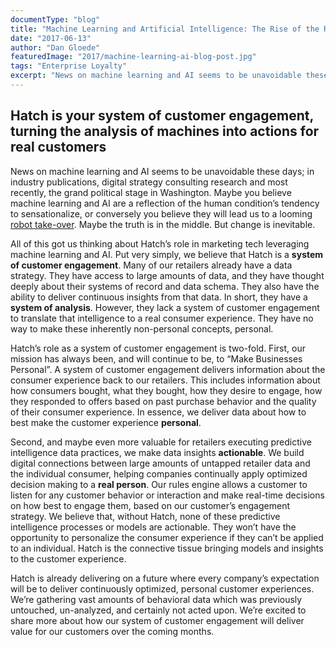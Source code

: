 ```yaml
---
documentType: "blog"
title: "Machine Learning and Artificial Intelligence: The Rise of the Robots or Tools That Will Change Your Customer Engagement"
date: "2017-06-13"
author: "Dan Gloede"
featuredImage: "2017/machine-learning-ai-blog-post.jpg"
tags: "Enterprise Loyalty"
excerpt: "News on machine learning and AI seems to be unavoidable these days; in industry publications, digital strategy consulting research and most recently, the grand political stage in Washington."
---
```


## Hatch is your system of customer engagement, turning the analysis of machines into actions for real customers

News on machine learning and AI seems to be unavoidable these days; in industry publications, digital strategy consulting research and most recently, the grand political stage in Washington. Maybe you believe machine learning and AI are a reflection of the human condition’s tendency to sensationalize, or conversely you believe they will lead us to a looming [robot take-over](https://en.wikipedia.org/wiki/Maximum_Overdrive). Maybe the truth is in the middle. But change is inevitable.

All of this got us thinking about Hatch’s role in marketing tech leveraging machine learning and AI. Put very simply, we believe that Hatch is a **system of customer engagement**. Many of our retailers already have a data strategy. They have access to large amounts of data, and they have thought deeply about their systems of record and data schema. They also have the ability to deliver continuous insights from that data. In short, they have a **system of analysis**. However, they lack a system of customer engagement to translate that intelligence to a real consumer experience. They have no way to make these inherently non-personal concepts, personal.

Hatch’s role as a system of customer engagement is two-fold. First, our mission has always been, and will continue to be, to “Make Businesses Personal”. A system of customer engagement delivers information about the consumer experience back to our retailers. This includes information about how consumers bought, what they bought, how they desire to engage, how they responded to offers based on past purchase behavior and the quality of their consumer experience. In essence, we deliver data about how to best make the customer experience **personal**.

Second, and maybe even more valuable for retailers executing predictive intelligence data practices, we make data insights **actionable**. We build digital connections between large amounts of untapped retailer data and the individual consumer, helping companies continually apply optimized decision making to a **real person**. Our rules engine allows a customer to listen for any customer behavior or interaction and make real-time decisions on how best to engage them, based on our customer’s engagement strategy. We believe that, without Hatch, none of these predictive intelligence processes or models are actionable. They won’t have the opportunity to personalize the consumer experience if they can’t be applied to an individual. Hatch is the connective tissue bringing models and insights to the customer experience.

Hatch is already delivering on a future where every company’s expectation will be to deliver continuously optimized, personal customer experiences. We’re gathering vast amounts of behavioral data which was previously untouched, un-analyzed, and certainly not acted upon. We’re excited to share more about how our system of customer engagement will deliver value for our customers over the coming months.
